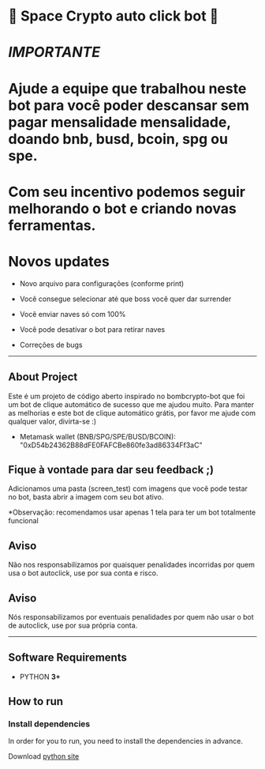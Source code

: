 # 🚀 Space Crypto auto click bot 🚀

# ***IMPORTANTE***
# Ajude a equipe que trabalhou neste bot para você poder descansar sem pagar mensalidade mensalidade, doando bnb, busd, bcoin, spg ou spe. 
# Com seu incentivo podemos seguir melhorando o bot e criando novas ferramentas. 

# Novos updates 

- Novo arquivo para configurações (conforme print)

- Você consegue selecionar até que boss você quer dar surrender

- Você enviar naves só com 100% 

- Você pode desativar o bot para retirar naves

- Correções de bugs 


---
## About Project

Este é um projeto de código aberto inspirado no bombcrypto-bot que foi um bot de clique automático de sucesso que me ajudou muito.
Para manter as melhorias e este bot de clique automático grátis, por favor me ajude com qualquer valor, divirta-se :)

- Metamask wallet (BNB/SPG/SPE/BUSD/BCOIN):  "0xD54b24362B88dFE0FAFCBe860fe3ad86334Ff3aC"


Fique à vontade para dar seu feedback ;)
---
Adicionamos uma pasta (screen_test) com imagens que você pode testar no bot, basta abrir a imagem com seu bot ativo.

*Observação: recomendamos usar apenas 1 tela para ter um bot totalmente funcional

## Aviso

Não nos responsabilizamos por quaisquer penalidades incorridas por quem usa o bot autoclick, use por sua conta e risco.

## Aviso

Nós responsabilizamos por eventuais penalidades por quem não usar o bot de autoclick, use por sua própria conta.

---

## Software Requirements

- PYTHON **3+**
  </br>


## How to run

### Install dependencies

In order for you to run, you need to install the dependencies in advance. 

Download [python site](https://www.python.org/downloads/) 


